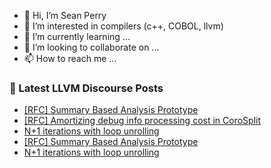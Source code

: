 - 👋 Hi, I’m Sean Perry
- 👀 I’m interested in compilers (c++, COBOL, llvm)
- 🌱 I’m currently learning ...
- 💞️ I’m looking to collaborate on ...
- 📫 How to reach me ...

<!---
s66perry/s66perry is a ✨ special ✨ repository because its `README.md` (this file) appears on your GitHub profile.
You can click the Preview link to take a look at your changes.
--->
### 📕 Latest LLVM Discourse Posts

<!-- DISCOURSE-LLVM:START -->
- [[RFC] Summary Based Analysis Prototype](https://discourse.llvm.org/t/rfc-summary-based-analysis-prototype/85945#post_11)
- [[RFC] Amortizing debug info processing cost in CoroSplit](https://discourse.llvm.org/t/rfc-amortizing-debug-info-processing-cost-in-corosplit/81275#post_2)
- [N+1 iterations with loop unrolling](https://discourse.llvm.org/t/n-1-iterations-with-loop-unrolling/85957#post_3)
- [[RFC] Summary Based Analysis Prototype](https://discourse.llvm.org/t/rfc-summary-based-analysis-prototype/85945#post_10)
- [N+1 iterations with loop unrolling](https://discourse.llvm.org/t/n-1-iterations-with-loop-unrolling/85957#post_2)
<!-- DISCOURSE-LLVM:END -->
